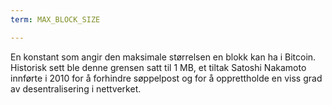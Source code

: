 ```yaml
---
term: MAX_BLOCK_SIZE

---
```

En konstant som angir den maksimale størrelsen en blokk kan ha i Bitcoin. Historisk sett ble denne grensen satt til 1 MB, et tiltak Satoshi Nakamoto innførte i 2010 for å forhindre søppelpost og for å opprettholde en viss grad av desentralisering i nettverket.